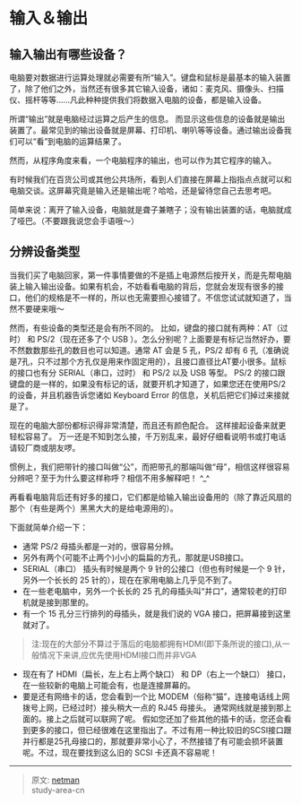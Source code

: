 # 输入＆输出

## 输入输出有哪些设备？

电脑要对数据进行运算处理就必需要有所“输入”。键盘和鼠标是最基本的输入装置了，除了他们之外，当然还有很多其它输入设备，诸如：麦克风、摄像头、扫描仪、摇杆等等……凡此种种提供我们将数据入电脑的设备，都是输入设备。

所谓“输出”就是电脑经过运算之后产生的信息。 而显示这些信息的设备就是输出装置了。最常见到的输出设备就是屏幕、打印机、喇叭等等设备。通过输出设备我们可以“看”到电脑的运算结果了。

然而，从程序角度来看，一个电脑程序的输出，也可以作为其它程序的输入。

有时候我们在百货公司或其他公共场所，看到人们直接在屏幕上指指点点就可以和电脑交谈。这屏幕究竟是输入还是输出呢？哈哈，还是留待您自己去思考吧。

简单来说：离开了输入设备，电脑就是聋子兼瞎子；没有输出装置的话，电脑就成了哑巴。（不要跟我说您会手语哦～）

## 分辨设备类型

当我们买了电脑回家，第一件事情要做的不是插上电源然后按开关，而是先帮电脑装上输入输出设备。如果有机会，不妨看看电脑的背后，您就会发现有很多的接口，他们的规格是不一样的，所以也无需要担心接错了。不信您试试就知道了，当然不要硬来哦～

然而，有些设备的类型还是会有所不同的。 比如，键盘的接口就有两种：AT（过时） 和 PS/2（现在还多了个 USB ）。怎么分别呢？上面要是有标记当然好办，要不然数数那些孔的数目也可以知道。通常 AT 会是 5 孔，PS/2 却有 6 孔（准确说是7孔，只不过那个方孔仅是用来作固定用的），且接口直径比AT要小很多。鼠标的接口也有分 SERIAL（串口，过时） 和 PS/2 以及 USB 等型。 PS/2 的接口跟键盘的是一样的，如果没有标记的话，就要开机才知道了，如果您还在使用PS/2的设备，并且机器告诉您诸如 Keyboard Error 的信息，关机后把它们掉过来接就是了。

现在的电脑大部份都标识得非常清楚，而且还有颜色配合。 这样接起设备来就更轻松容易了。 万一还是不知到怎么接，千万别乱来，最好仔细看说明书或打电话请较厂商或朋友啰。

惯例上，我们把带针的接口叫做“公”，而把带孔的那端叫做“母”，相信这样很容易分辨吧？至于为什么要这样称呼？相信不用多解释吧！ ^_^

再看看电脑背后还有好多的接口，它们都是给输入输出设备用的（除了靠近风扇的那个（有些是两个）黑黑大大的是给电源用的）。

下面就简单介绍一下：

- 通常 PS/2 母插头都是一对的，很容易分辨。
- 另外有两个(可能不止两个)小小的扁扁的方孔，那就是USB接口。
- SERIAL（串口） 插头有时候是两个 9 针的公接口（但也有时候是一个 9 针，另外一个长长的 25 针的），现在在家用电脑上几乎见不到了。
- 在一些老电脑中，另外一个长长的 25 孔的母插头叫“并口”，通常较老的打印机就是接到那里的。
- 有一个 15 孔分三行排列的母插头，就是我们说的 VGA 接口，把屏幕接到这里就对了。
>注:现在的大部分不算过于落后的电脑都拥有HDMI(即下条所说的接口),从一般情况下来讲,应优先使用HDMI接口而并非VGA
- 现在有了 HDMI（扁长，左上右上两个缺口） 和 DP（右上一个缺口） 接口，在一些较新的电脑上可能会有，也是连接屏幕的。
- 要是还有网络卡的话，您会看到一个比 MODEM（俗称“猫”，连接电话线上网拨号上网，已经过时）接头稍大一点的 RJ45 母接头。 通常网线就是接到那上面的。接上之后就可以联网了呢。
假如您还加了些其他的插卡的话，您还会看到更多的接口，但已经很难在这里指出了。不过有用一种比较旧的SCSI接口跟并行都是25孔母接口的，那就要非常小心了，不然接错了有可能会损坏装置呢。不过，现在要找到这么旧的 SCSI 卡还真不容易呢！

---
> 原文: [netman](http://www.study-area.org/compu/compu_io.htm)</br>
> study-area-cn
